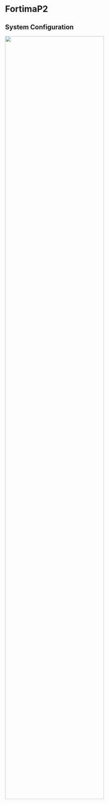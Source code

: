 # FortimaP2


## System Configuration
<img src="https://github.com/TeamKuOn/FortimaP2/blob/develop/docs/SystemConf.drawio.svg" width=80%>

